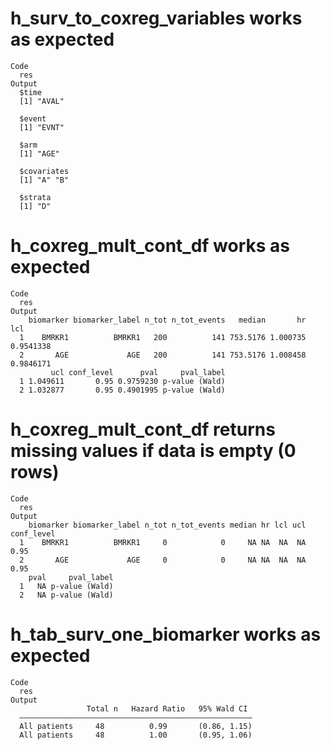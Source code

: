 # h_surv_to_coxreg_variables works as expected

    Code
      res
    Output
      $time
      [1] "AVAL"
      
      $event
      [1] "EVNT"
      
      $arm
      [1] "AGE"
      
      $covariates
      [1] "A" "B"
      
      $strata
      [1] "D"
      

# h_coxreg_mult_cont_df works as expected

    Code
      res
    Output
        biomarker biomarker_label n_tot n_tot_events   median       hr       lcl
      1    BMRKR1          BMRKR1   200          141 753.5176 1.000735 0.9541338
      2       AGE             AGE   200          141 753.5176 1.008458 0.9846171
             ucl conf_level      pval     pval_label
      1 1.049611       0.95 0.9759230 p-value (Wald)
      2 1.032877       0.95 0.4901995 p-value (Wald)

# h_coxreg_mult_cont_df returns missing values if data is empty (0 rows)

    Code
      res
    Output
        biomarker biomarker_label n_tot n_tot_events median hr lcl ucl conf_level
      1    BMRKR1          BMRKR1     0            0     NA NA  NA  NA       0.95
      2       AGE             AGE     0            0     NA NA  NA  NA       0.95
        pval     pval_label
      1   NA p-value (Wald)
      2   NA p-value (Wald)

# h_tab_surv_one_biomarker works as expected

    Code
      res
    Output
                     Total n   Hazard Ratio   95% Wald CI 
      ————————————————————————————————————————————————————
      All patients     48          0.99       (0.86, 1.15)
      All patients     48          1.00       (0.95, 1.06)

